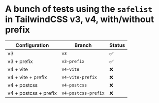 # A bunch of tests using the `safelist` in TailwindCSS v3, v4, with/without prefix

| Configuration         | Branch              | Status |
| --------------------- | ------------------- | ------ |
| v3                    | `v3`                | ✅     |
| v3 + prefix           | `v3-prefix`         | ✅     |
| v4 + vite             | `v4-vite`           | ❌     |
| v4 + vite + prefix    | `v4-vite-prefix`    | ❌     |
| v4 + postcss          | `v4-postcss`        | ❌     |
| v4 + postcss + prefix | `v4-postcss-prefix` | ❌     |
